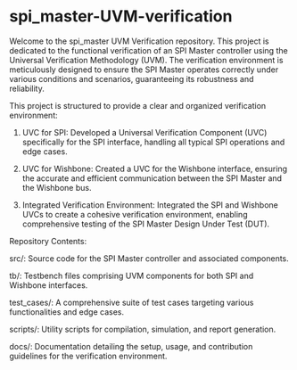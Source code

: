 # spi_master-UVM-verification

Welcome to the spi_master UVM Verification repository. This project is dedicated to the functional verification of an SPI Master controller using the Universal Verification Methodology (UVM). The verification environment is meticulously designed to ensure the SPI Master operates correctly under various conditions and scenarios, guaranteeing its robustness and reliability.


This project is structured to provide a clear and organized verification environment:
1. UVC for SPI: Developed a Universal Verification Component (UVC) specifically for the SPI interface, handling all typical SPI operations and edge cases.

2. UVC for Wishbone: Created a UVC for the Wishbone interface, ensuring the accurate and efficient communication between the SPI Master and the Wishbone bus.

3. Integrated Verification Environment: Integrated the SPI and Wishbone UVCs to create a cohesive verification environment, enabling comprehensive testing of the SPI Master Design Under Test (DUT).

Repository Contents:

src/: Source code for the SPI Master controller and associated components.

tb/: Testbench files comprising UVM components for both SPI and Wishbone interfaces.

test_cases/: A comprehensive suite of test cases targeting various functionalities and edge cases.

scripts/: Utility scripts for compilation, simulation, and report generation.

docs/: Documentation detailing the setup, usage, and contribution guidelines for the verification environment.

